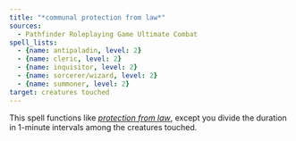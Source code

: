 ```yaml
---
title: "*communal protection from law*"
sources:
  - Pathfinder Roleplaying Game Ultimate Combat
spell_lists:
  - {name: antipaladin, level: 2}
  - {name: cleric, level: 2}
  - {name: inquisitor, level: 2}
  - {name: sorcerer/wizard, level: 2}
  - {name: summoner, level: 2}
target: creatures touched
---
```


This spell functions like [*protection from law*](/spells/protection-from-law/), except you divide the duration in 1-minute intervals among the creatures touched.

